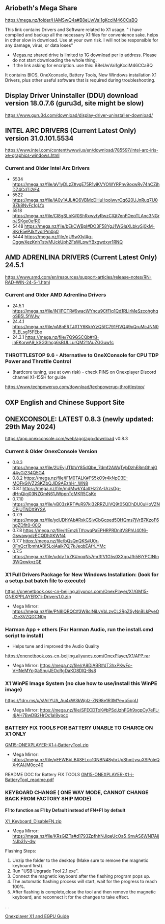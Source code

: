 
## Ariobeth's Mega Share

https://mega.nz/folder/HAMSwQ4a#B8eUwVai1gKcciM46CCaBQ

This link contains Drivers and Software related to X1 usage.
" i have complied and backup all the necessary X1 files for convenience sake. helps in other slow in download. Use at your own risk. I will not be responsible for any damage, virus, or data loses"

- Megas.nz shared drive is limited to 1G download per ip address. Please do not start downloading the whole thing.
- If the link asking for encription. use this:  B8eUwVai1gKcciM46CCaBQ

It contains BIOS, OneXconsole, Battery Tools, New Windows installation X1 Drivers, plus other useful software that is required during troubleshooting.

## Display Driver Uninstaller (DDU) download version 18.0.7.6 (guru3d, site might be slow)
https://www.guru3d.com/download/display-driver-uninstaller-download/

## INTEL ARC DRIVERS (Current Latest Only) version 31.0.101.5534
https://www.intel.com/content/www/us/en/download/785597/intel-arc-iris-xe-graphics-windows.html

### Current and Older Intel Arc Drivers
- 5534  https://mega.nz/file/aV1yDLzZ#vgE75R1yiKVYOWYRPnv9oxwRv74hCZjhDZ4CdTi2jF4
- 5522  https://mega.nz/file/iA0y1AJL#O6VBMcDHuHpoIwvrOq620UJnRuq7U0BZk8NyFc1gLfo
- 5518  https://mega.nz/file/CI8gSLbK#0ShRxwyfyRwzCIQt7enFOeqTLAnc3NGrpJSKge0efR0
- 5448  https://mega.nz/file/bEkCWBpI#DO3F58YgJ1WGIaXLbkySj0kM-SKrE5ePJkYydrPm0p0
- 5444  https://mega.nz/file/qU9wXIyI#q-CggwXezKnhTstvMUckUph2FsWLpwYBxgwdxyr1RNQ

## AMD ADRENLINA DRIVERS (Current Latest Only) 24.5.1
https://www.amd.com/en/resources/support-articles/release-notes/RN-RAD-WIN-24-5-1.html

### Current and Older AMD Adrenlina Drivers
- 24.5.1  https://mega.nz/file/iN1lFCTR#9wacWYncu9CfFlq1Qd1RLIrMeSzcohghqoSB5L5fWJw
- 24.4.1  https://mega.nz/file/vA8nERTJ#TY6KkhYzQ5fC791FIVQ49xQruMcJNN0BLELsg15FEbo
- 24.3.1  https://mega.nz/file/7Q9GSCQb#rB-jnEKorwA9_kSG3Ihcg6sBULLurQM21tAuZGGuw1c

### THROTTLESTOP 9.6 - Alternative to OneXConsole for CPU TDP Power and Throttle Control
- (hardcore tuning, use at own risk) - check PINS on Onexplayer Discord channel X1-155H for guide

https://www.techpowerup.com/download/techpowerup-throttlestop/

## OXP English and Chinese Support Site

## ONEXCONSOLE: LATEST 0.8.3 (newly updated: 29th May 2024) 
https://app.onexconsole.com/web/agg/app:download
v0.8.3

### Current & Older OnexConsole Version
- 0.8.3  https://mega.nz/file/2UEyjJTI#xY85dQbe_7dmf2AWqTybDzhE8mGhnjG44yGi234Q5G4
- 0.8.2  https://mega.nz/file/iFM0TALK#FS5kO9r4kNpD3E-MOFkGIVZ2SKZbQJlD9AEzhHr_WN8
- 0.8.1  https://mega.nz/file/mdMwkY4a#Hz2A-UrzsOg-dHnQiqj03NZGmN61JWppnTcMKR5CsKc
- 0.7.10 https://mega.nz/file/vB03zKRT#uR97ki32RRZUlVQ9t05QDhDU0uHoVZNCPjUTNDX9YSA
- 0.7.9  https://mega.nz/file/ydUDhYAb#RxkCSivCbGcped5OHQms7jVrB7KzoF6hgZDflt0-00Q
- 0.7.8  https://mega.nz/file/rIEmzIjT#cwqPaEPHRPRDnitV8PhU40f6-GswawgdzECQDhXKWN4
- 0.7.7  https://mega.nz/file/bQsQnQKS#U0r-0FnQct1bmhtABI5LojAaik7Qj7kJeqbEAfrLYMc
- 0.7.5  https://mega.nz/file/uddyTbZK#nqqNs7mr3fVfG5s0XXgpJfh5BjYPCINIn3WQxwkvzGE

### X1 Full Drivers Package for New Windows Installation: (look for a setup.bat batch file to execute)
https://onenetbook.oss-cn-beijing.aliyuncs.com/OnexPlayer/X1/GM15-ONEXPPLAYERX1i-Drivers1.0.zip
- Mega Mirror: https://mega.nz/file/PN8lQRQC#3W8clNiLvVbLzvCL2RpZSyNnBLkPyeOJ2e3VZQDCN0g

### Harman App + others (For Harman Audio, run the install.cmd script to install)
- Helps tune and improved the Audio Quality

https://onenetbook.oss-cn-beijing.aliyuncs.com/OnexPlayer/X1/APP.rar

- Mega Mirror: https://mega.nz/file/rA8DiABR#dT3hxPKwFo-VHNeMYpjXaSnujJEOcRgDaKD8DlQ-Bs8

### X1 WinPE Image System (no clue how to use/install this WinPE image)
https://1drv.ms/u/s!AilYUA_Au4xW3kWgIz-ZN98e1R3M?e=o5opU
- Mega Mirror: https://mega.nz/file/SFECDToK#bPSdJzhFGh9xgpOy7eFL-4jAH7BwDB2HrOc1aI8ypcc

### BATTERY FIX TOOLS FOR BATTERY UNABLE TO CHARGE ON X1 ONLY
[GM15-ONEXPLAYER-X1-i-BatteryTool.zip](https://github.com/davidteosk/Onexplayer-X1-EGPU-Guide/files/15210218/GM15-ONEXPLAYER-X1-i-BatteryTool.zip)
- Mega Mirror: https://mega.nz/file/qEEWBbLB#SELcc10NBN48yhrUpShmLysuXSPoleQXrKAlJM0cc40

README DOC for Battery FIX TOOLS
[GM15-ONEXPLAYER-X1-i-BatteryTool_readme.pdf](https://github.com/davidteosk/Onexplayer-X1-EGPU-Guide/files/15210280/GM15-ONEXPLAYER-X1-i-BatteryTool_readme.pdf)

### KEYBOARD CHANGE ( ONE WAY MODE, CANNOT CHANGE BACK FROM FACTORY SHIP MODE)
#### F1 to function as F1 by Default instead of FN+F1 by default
[X1_Keyboard_DisableFN.zip](https://github.com/davidteosk/Onexplayer-X1-EGPU-Guide/files/15210244/X1_Keyboard_DisableFN.zip)
- Mega Mirror: https://mega.nz/file/KRsGlZTa#d1793ZpfhhNJiqeUcOa5_9nvAS6WNi7AijNJb31v-dw

Flashing Steps:
1. Unzip the folder to the desktop (Make sure to remove the magnetic keyboard first).
2. Run "USB Upgrade Tool 2.1.exe".
3. Connect the magnetic keyboard after the flashing program pops up.
4. The automatic flashing process will start, wait for the progress to reach 100%.
5. After flashing is complete,close the tool and then remove the magnetic keyboard, and reconnect it for the changes to take effect.

.
.

[Onexplayer X1 and EGPU Guide](../main/README.md)
